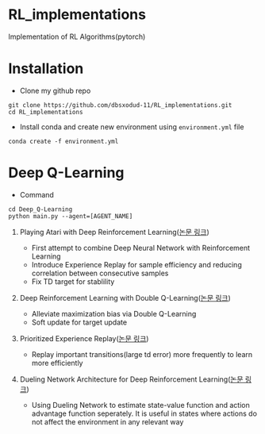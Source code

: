 # RL_implementations
Implementation of RL Algorithms(pytorch)

# Installation
- Clone my github repo
```
git clone https://github.com/dbsxodud-11/RL_implementations.git
cd RL_implementations
```
- Install conda and create new environment using `environment.yml` file
```
conda create -f environment.yml
```

# Deep Q-Learning

- Command
```
cd Deep_Q-Learning
python main.py --agent=[AGENT_NAME]
```

1. Playing Atari with Deep Reinforcement Learning([논문 링크](https://www.cs.toronto.edu/~vmnih/docs/dqn.pdf))

    - First attempt to combine Deep Neural Network with Reinforcement Learning
    - Introduce Experience Replay for sample efficiency and reducing correlation between consecutive samples
    - Fix TD target for stablility


2. Deep Reinforcement Learning with Double Q-Learning([논문 링크](https://arxiv.org/abs/1509.06461))

    - Alleviate maximization bias via Double Q-Learning
    - Soft update for target update

3. Prioritized Experience Replay([논문 링크](https://arxiv.org/pdf/1511.05952.pdf))

    - Replay important transitions(large td error) more frequently to learn more efficiently

4. Dueling Network Architecture for Deep Reinforcement Learning([논문 링크](https://arxiv.org/abs/1511.06581))

    - Using Dueling Network to estimate state-value function and action advantage function seperately. It is useful in states where actions do not affect the environment in any relevant way
